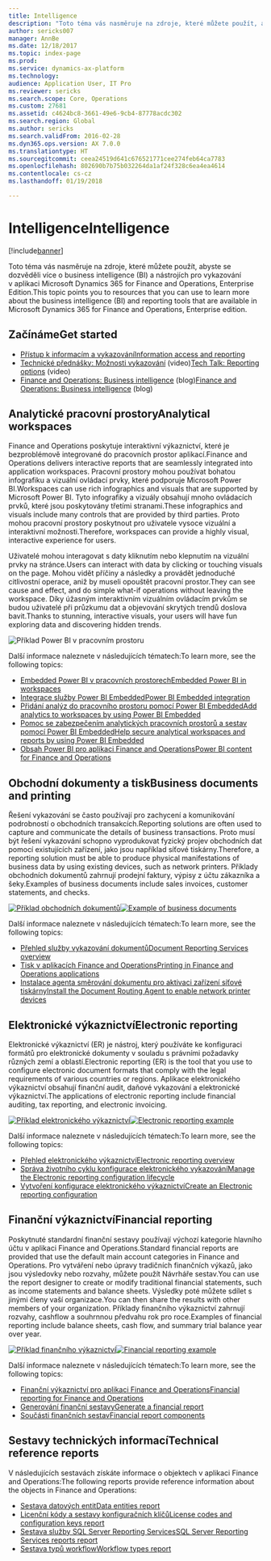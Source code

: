 ```yaml
---
title: Intelligence
description: "Toto téma vás nasměruje na zdroje, které můžete použít, abyste se dozvěděli více o business intelligence a nástrojích pro vykazování v aplikaci Microsoft Dynamics 365 for Finance and Operations, Enterprise Edition."
author: sericks007
manager: AnnBe
ms.date: 12/18/2017
ms.topic: index-page
ms.prod: 
ms.service: dynamics-ax-platform
ms.technology: 
audience: Application User, IT Pro
ms.reviewer: sericks
ms.search.scope: Core, Operations
ms.custom: 27681
ms.assetid: c4624bc8-3661-49e6-9cb4-87778acdc302
ms.search.region: Global
ms.author: sericks
ms.search.validFrom: 2016-02-28
ms.dyn365.ops.version: AX 7.0.0
ms.translationtype: HT
ms.sourcegitcommit: ceea24519d641c676521771cee274feb64ca7783
ms.openlocfilehash: 802690b7b75b032264da1af24f328c6ea4ea4614
ms.contentlocale: cs-cz
ms.lasthandoff: 01/19/2018

---
```


# <a name="intelligence"></a><span data-ttu-id="08d3b-103">Intelligence</span><span class="sxs-lookup"><span data-stu-id="08d3b-103">Intelligence</span></span>

[!include[banner](../includes/banner.md)]

<span data-ttu-id="08d3b-104">Toto téma vás nasměruje na zdroje, které můžete použít, abyste se dozvěděli více o business intelligence (BI) a nástrojích pro vykazování v aplikaci Microsoft Dynamics 365 for Finance and Operations, Enterprise Edition.</span><span class="sxs-lookup"><span data-stu-id="08d3b-104">This topic points you to resources that you can use to learn more about the business intelligence (BI) and reporting tools that are available in Microsoft Dynamics 365 for Finance and Operations, Enterprise edition.</span></span>

## <a name="get-started"></a><span data-ttu-id="08d3b-105">Začínáme</span><span class="sxs-lookup"><span data-stu-id="08d3b-105">Get started</span></span>
- [<span data-ttu-id="08d3b-106">Přístup k informacím a vykazování</span><span class="sxs-lookup"><span data-stu-id="08d3b-106">Information access and reporting</span></span>](information-access-reporting.md)
- <span data-ttu-id="08d3b-107">[Technické přednášky: Možnosti vykazování](https://www.youtube.com/watch?v=NzZONjKs5xA) (video)</span><span class="sxs-lookup"><span data-stu-id="08d3b-107">[Tech Talk: Reporting options](https://www.youtube.com/watch?v=NzZONjKs5xA) (video)</span></span>
- <span data-ttu-id="08d3b-108">[Finance and Operations: Business intelligence](https://blogs.msdn.microsoft.com/dynamicsaxbi/) (blog)</span><span class="sxs-lookup"><span data-stu-id="08d3b-108">[Finance and Operations: Business intelligence](https://blogs.msdn.microsoft.com/dynamicsaxbi/) (blog)</span></span>

## <a name="analytical-workspaces"></a><span data-ttu-id="08d3b-109">Analytické pracovní prostory</span><span class="sxs-lookup"><span data-stu-id="08d3b-109">Analytical workspaces</span></span>
<span data-ttu-id="08d3b-110">Finance and Operations poskytuje interaktivní výkaznictví, které je bezproblémově integrované do pracovních prostor aplikací.</span><span class="sxs-lookup"><span data-stu-id="08d3b-110">Finance and Operations delivers interactive reports that are seamlessly integrated into application workspaces.</span></span> <span data-ttu-id="08d3b-111">Pracovní prostory mohou používat bohatou infografiku a vizuální ovládací prvky, které podporuje Microsoft Power BI.</span><span class="sxs-lookup"><span data-stu-id="08d3b-111">Workspaces can use rich infographics and visuals that are supported by Microsoft Power BI.</span></span> <span data-ttu-id="08d3b-112">Tyto infografiky a vizuály obsahují mnoho ovládacích prvků, které jsou poskytovány třetími stranami.</span><span class="sxs-lookup"><span data-stu-id="08d3b-112">These infographics and visuals include many controls that are provided by third parties.</span></span> <span data-ttu-id="08d3b-113">Proto mohou pracovní prostory poskytnout pro uživatele vysoce vizuální a interaktivní možnosti.</span><span class="sxs-lookup"><span data-stu-id="08d3b-113">Therefore, workspaces can provide a highly visual, interactive experience for users.</span></span>

<span data-ttu-id="08d3b-114">Uživatelé mohou interagovat s daty kliknutím nebo klepnutím na vizuální prvky na stránce.</span><span class="sxs-lookup"><span data-stu-id="08d3b-114">Users can interact with data by clicking or touching visuals on the page.</span></span> <span data-ttu-id="08d3b-115">Mohou vidět příčiny a následky a provádět jednoduché citlivostní operace, aniž by museli opouštět pracovní prostor.</span><span class="sxs-lookup"><span data-stu-id="08d3b-115">They can see cause and effect, and do simple what-if operations without leaving the workspace.</span></span> <span data-ttu-id="08d3b-116">Díky úžasným interaktivním vizuálním ovládacím prvkům se budou uživatelé při průzkumu dat a objevování skrytých trendů doslova bavit.</span><span class="sxs-lookup"><span data-stu-id="08d3b-116">Thanks to stunning, interactive visuals, your users will have fun exploring data and discovering hidden trends.</span></span>

![Příklad Power BI v pracovním prostoru](./media/Power-BI-in-D365-Workspace.png)

 <span data-ttu-id="08d3b-118">Další informace naleznete v následujících tématech:</span><span class="sxs-lookup"><span data-stu-id="08d3b-118">To learn more, see the following topics:</span></span>

 - [<span data-ttu-id="08d3b-119">Embedded Power BI v pracovních prostorech</span><span class="sxs-lookup"><span data-stu-id="08d3b-119">Embedded Power BI in workspaces</span></span>](embed-power-bi-workspaces.md)
 - [<span data-ttu-id="08d3b-120">Integrace služby Power BI Embedded</span><span class="sxs-lookup"><span data-stu-id="08d3b-120">Power BI Embedded integration</span></span>](power-bi-embedded-integration.md)
 - [<span data-ttu-id="08d3b-121">Přidání analýz do pracovního prostoru pomocí Power BI Embedded</span><span class="sxs-lookup"><span data-stu-id="08d3b-121">Add analytics to workspaces by using Power BI Embedded</span></span>](add-analytics-tab-workspaces.md)
 - [<span data-ttu-id="08d3b-122">Pomoc se zabezpečením analytických pracovních prostorů a sestav pomocí Power BI Embedded</span><span class="sxs-lookup"><span data-stu-id="08d3b-122">Help secure analytical workspaces and reports by using Power BI Embedded</span></span>](secure-analytical-workspaces.md)
 - [<span data-ttu-id="08d3b-123">Obsah Power BI pro aplikaci Finance and Operations</span><span class="sxs-lookup"><span data-stu-id="08d3b-123">Power BI content for Finance and Operations</span></span>](power-bi-home-page.md)

## <a name="business-documents-and-printing"></a><span data-ttu-id="08d3b-124">Obchodní dokumenty a tisk</span><span class="sxs-lookup"><span data-stu-id="08d3b-124">Business documents and printing</span></span>
<span data-ttu-id="08d3b-125">Řešení vykazování se často používají pro zachycení a komunikování podrobností o obchodních transakcích.</span><span class="sxs-lookup"><span data-stu-id="08d3b-125">Reporting solutions are often used to capture and communicate the details of business transactions.</span></span> <span data-ttu-id="08d3b-126">Proto musí být řešení vykazování schopno vyprodukovat fyzický projev obchodních dat pomocí existujících zařízení, jako jsou například síťové tiskárny.</span><span class="sxs-lookup"><span data-stu-id="08d3b-126">Therefore, a reporting solution must be able to produce physical manifestations of business data by using existing devices, such as network printers.</span></span> <span data-ttu-id="08d3b-127">Příklady obchodních dokumentů zahrnují prodejní faktury, výpisy z účtu zákazníka a šeky.</span><span class="sxs-lookup"><span data-stu-id="08d3b-127">Examples of business documents include sales invoices, customer statements, and checks.</span></span>

<span data-ttu-id="08d3b-128">[![Příklad obchodních dokumentů](./media/image-of-business-documents-1024x632.png)](./media/image-of-business-documents.png)</span><span class="sxs-lookup"><span data-stu-id="08d3b-128">[![Example of business documents](./media/image-of-business-documents-1024x632.png)](./media/image-of-business-documents.png)</span></span>

<span data-ttu-id="08d3b-129">Další informace naleznete v následujících tématech:</span><span class="sxs-lookup"><span data-stu-id="08d3b-129">To learn more, see the following topics:</span></span>

- [<span data-ttu-id="08d3b-130">Přehled služby vykazování dokumentů</span><span class="sxs-lookup"><span data-stu-id="08d3b-130">Document Reporting Services overview</span></span>](document-reporting-services.md)
- [<span data-ttu-id="08d3b-131">Tisk v aplikacích Finance and Operations</span><span class="sxs-lookup"><span data-stu-id="08d3b-131">Printing in Finance and Operations applications</span></span>](print-documents.md)
- [<span data-ttu-id="08d3b-132">Instalace agenta směrování dokumentu pro aktivaci zařízení síťové tiskárny</span><span class="sxs-lookup"><span data-stu-id="08d3b-132">Install the Document Routing Agent to enable network printer devices</span></span>](install-document-routing-agent.md)

## <a name="electronic-reporting"></a><span data-ttu-id="08d3b-133">Elektronické výkaznictví</span><span class="sxs-lookup"><span data-stu-id="08d3b-133">Electronic reporting</span></span>
<span data-ttu-id="08d3b-134">Elektronické výkaznictví (ER) je nástroj, který používáte ke konfiguraci formátů pro elektronické dokumenty v souladu s právními požadavky různých zemí a oblastí.</span><span class="sxs-lookup"><span data-stu-id="08d3b-134">Electronic reporting (ER) is the tool that you use to configure electronic document formats that comply with the legal requirements of various countries or regions.</span></span> <span data-ttu-id="08d3b-135">Aplikace elektronického výkaznictví obsahují finanční audit, daňové vykazování a elektronické výkaznictví.</span><span class="sxs-lookup"><span data-stu-id="08d3b-135">The applications of electronic reporting include financial auditing, tax reporting, and electronic invoicing.</span></span>

<span data-ttu-id="08d3b-136">[![Příklad elektronického výkaznictví](./media/electronic-reporting-example.png)](./media/electronic-reporting-example.png)</span><span class="sxs-lookup"><span data-stu-id="08d3b-136">[![Electronic reporting example](./media/electronic-reporting-example.png)](./media/electronic-reporting-example.png)</span></span>

<span data-ttu-id="08d3b-137">Další informace naleznete v následujících tématech:</span><span class="sxs-lookup"><span data-stu-id="08d3b-137">To learn more, see the following topics:</span></span>

- [<span data-ttu-id="08d3b-138">Přehled elektronického výkaznictví</span><span class="sxs-lookup"><span data-stu-id="08d3b-138">Electronic reporting overview</span></span>](general-electronic-reporting.md)
- [<span data-ttu-id="08d3b-139">Správa životního cyklu konfigurace elektronického vykazování</span><span class="sxs-lookup"><span data-stu-id="08d3b-139">Manage the Electronic reporting configuration lifecycle</span></span>](general-electronic-reporting-manage-configuration-lifecycle.md)
- [<span data-ttu-id="08d3b-140">Vytvoření konfigurace elektronického výkaznictví</span><span class="sxs-lookup"><span data-stu-id="08d3b-140">Create an Electronic reporting configuration</span></span>](electronic-reporting-configuration.md)

## <a name="financial-reporting"></a><span data-ttu-id="08d3b-141">Finanční výkaznictví</span><span class="sxs-lookup"><span data-stu-id="08d3b-141">Financial reporting</span></span>
<span data-ttu-id="08d3b-142">Poskytnuté standardní finanční sestavy používají výchozí kategorie hlavního účtu v aplikaci Finance and Operations.</span><span class="sxs-lookup"><span data-stu-id="08d3b-142">Standard financial reports are provided that use the default main account categories in Finance and Operations.</span></span> <span data-ttu-id="08d3b-143">Pro vytváření nebo úpravy tradičních finančních výkazů, jako jsou výsledovky nebo rozvahy, můžete použít Návrháře sestav.</span><span class="sxs-lookup"><span data-stu-id="08d3b-143">You can use the report designer to create or modify traditional financial statements, such as income statements and balance sheets.</span></span> <span data-ttu-id="08d3b-144">Výsledky poté můžete sdílet s jinými členy vaší organizace.</span><span class="sxs-lookup"><span data-stu-id="08d3b-144">You can then share the results with other members of your organization.</span></span> <span data-ttu-id="08d3b-145">Příklady finančního výkaznictví zahrnují rozvahy, cashflow a souhrnnou předvahu rok pro roce.</span><span class="sxs-lookup"><span data-stu-id="08d3b-145">Examples of financial reporting include balance sheets, cash flow, and summary trial balance year over year.</span></span>

<span data-ttu-id="08d3b-146">[![Příklad finančního výkaznictví](./media/financial-reporting-example.png)](./media/financial-reporting-example.png)</span><span class="sxs-lookup"><span data-stu-id="08d3b-146">[![Financial reporting example](./media/financial-reporting-example.png)](./media/financial-reporting-example.png)</span></span>

<span data-ttu-id="08d3b-147">Další informace naleznete v následujících tématech:</span><span class="sxs-lookup"><span data-stu-id="08d3b-147">To learn more, see the following topics:</span></span>

- [<span data-ttu-id="08d3b-148">Finanční výkaznictví pro aplikaci Finance and Operations</span><span class="sxs-lookup"><span data-stu-id="08d3b-148">Financial reporting for Finance and Operations</span></span>](financial-reporting-intro.md)
- [<span data-ttu-id="08d3b-149">Generování finanční sestavy</span><span class="sxs-lookup"><span data-stu-id="08d3b-149">Generate a financial report</span></span>](generate-financial-report.md)
- [<span data-ttu-id="08d3b-150">Součásti finančních sestav</span><span class="sxs-lookup"><span data-stu-id="08d3b-150">Financial report components</span></span>](financial-report-components.md)

## <a name="technical-reference-reports"></a><span data-ttu-id="08d3b-151">Sestavy technických informací</span><span class="sxs-lookup"><span data-stu-id="08d3b-151">Technical reference reports</span></span>
<span data-ttu-id="08d3b-152">V následujících sestavách získáte informace o objektech v aplikaci Finance and Operations:</span><span class="sxs-lookup"><span data-stu-id="08d3b-152">The following reports provide reference information about the objects in Finance and Operations:</span></span>

- [<span data-ttu-id="08d3b-153">Sestava datových entit</span><span class="sxs-lookup"><span data-stu-id="08d3b-153">Data entities report</span></span>](../data-entities/data-entities-report.md)
- [<span data-ttu-id="08d3b-154">Licenční kódy a sestavy konfiguračních klíčů</span><span class="sxs-lookup"><span data-stu-id="08d3b-154">License codes and configuration keys report</span></span>](../sysadmin/license-codes-configuration-keys-report.md)
- [<span data-ttu-id="08d3b-155">Sestava služby SQL Server Reporting Services</span><span class="sxs-lookup"><span data-stu-id="08d3b-155">SQL Server Reporting Services reports report</span></span>](SSRS-report.md)
- [<span data-ttu-id="08d3b-156">Sestava typů workflow</span><span class="sxs-lookup"><span data-stu-id="08d3b-156">Workflow types report</span></span>](../../fin-and-ops/organization-administration/workflow-types-report.md)

